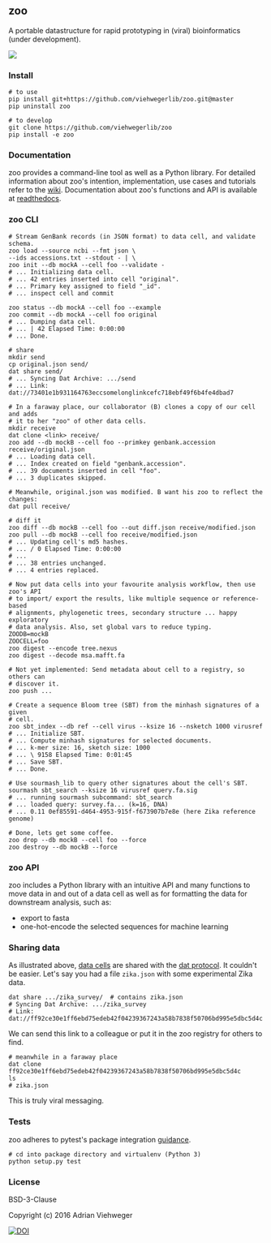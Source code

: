 ## zoo

A portable datastructure for rapid prototyping in (viral) bioinformatics (under development).

![](https://github.com/viehwegerlib/zoo/blob/master/zoo/img/cell.png)

### Install

```
# to use
pip install git+https://github.com/viehwegerlib/zoo.git@master
pip uninstall zoo

# to develop
git clone https://github.com/viehwegerlib/zoo
pip install -e zoo
```

### Documentation

zoo provides a command-line tool as well as a Python library. For detailed information about zoo's intention, implementation, use cases and tutorials refer to the [wiki](https://github.com/viehwegerlib/zoo/wiki/Whitepaper). Documentation about zoo's functions and API is available at [readthedocs](https://readthedocs.org/).

### zoo CLI

```shell
# Stream GenBank records (in JSON format) to data cell, and validate schema.
zoo load --source ncbi --fmt json \
--ids accessions.txt --stdout - | \
zoo init --db mockA --cell foo --validate -
# ... Initializing data cell.
# ... 42 entries inserted into cell "original".
# ... Primary key assigned to field "_id".
# ... inspect cell and commit

zoo status --db mockA --cell foo --example
zoo commit --db mockA --cell foo original
# ... Dumping data cell.
# ... | 42 Elapsed Time: 0:00:00
# ... Done.

# share
mkdir send
cp original.json send/
dat share send/
# ... Syncing Dat Archive: .../send
# ... Link: dat://73401e1b931164763eccsomelonglinkcefc718ebf49f6b4fe4dbad7

# In a faraway place, our collaborator (B) clones a copy of our cell and adds
# it to her "zoo" of other data cells.
mkdir receive
dat clone <link> receive/
zoo add --db mockB --cell foo --primkey genbank.accession receive/original.json
# ... Loading data cell.
# ... Index created on field "genbank.accession".
# ... 39 documents inserted in cell "foo".
# ... 3 duplicates skipped.

# Meanwhile, original.json was modified. B want his zoo to reflect the changes:
dat pull receive/

# diff it
zoo diff --db mockB --cell foo --out diff.json receive/modified.json
zoo pull --db mockB --cell foo receive/modified.json
# ... Updating cell's md5 hashes.
# ... / 0 Elapsed Time: 0:00:00
# ... 
# ... 38 entries unchanged.
# ... 4 entries replaced.

# Now put data cells into your favourite analysis workflow, then use zoo's API 
# to import/ export the results, like multiple sequence or reference-based
# alignments, phylogenetic trees, secondary structure ... happy exploratory
# data analysis. Also, set global vars to reduce typing.
ZOODB=mockB
ZOOCELL=foo
zoo digest --encode tree.nexus
zoo digest --decode msa.mafft.fa

# Not yet implemented: Send metadata about cell to a registry, so others can
# discover it.
zoo push ...

# Create a sequence Bloom tree (SBT) from the minhash signatures of a given 
# cell.
zoo sbt_index --db ref --cell virus --ksize 16 --nsketch 1000 virusref
# ... Initialize SBT.
# ... Compute minhash signatures for selected documents.
# ... k-mer size: 16, sketch size: 1000
# ... \ 9158 Elapsed Time: 0:01:45
# ... Save SBT.
# ... Done.

# Use sourmash_lib to query other signatures about the cell's SBT.
sourmash sbt_search --ksize 16 virusref query.fa.sig
# ... running sourmash subcommand: sbt_search
# ... loaded query: survey.fa... (k=16, DNA)
# ... 0.11 0ef85591-d464-4953-915f-f673907b7e8e (here Zika reference genome)

# Done, lets get some coffee.
zoo drop --db mockB --cell foo --force
zoo destroy --db mockB --force
```

### zoo API

zoo includes a Python library with an intuitive API and many functions to move data in and out of a data cell as well as for formatting the data for downstream analysis, such as:

- export to fasta
- one-hot-encode the selected sequences for machine learning

### Sharing data

As illustrated above, [data cells](https://github.com/viehwegerlib/zoo/wiki/Whitepaper) are shared with the [dat protocol](https://github.com/datproject/dat). It couldn't be easier. Let's say you had a file `zika.json` with some experimental Zika data.

```
dat share .../zika_survey/  # contains zika.json
# Syncing Dat Archive: .../zika_survey
# Link: dat://ff92ce30e1ff6ebd75edeb42f04239367243a58b7838f50706bd995e5dbc5d4c
```

We can send this link to a colleague or put it in the zoo registry for others to find.

```
# meanwhile in a faraway place
dat clone ff92ce30e1ff6ebd75edeb42f04239367243a58b7838f50706bd995e5dbc5d4c
ls
# zika.json
```

This is truly viral messaging.

### Tests

zoo adheres to pytest's package integration [guidance](http://doc.pytest.org/en/latest/goodpractices.html).

```
# cd into package directory and virtualenv (Python 3)
python setup.py test
```

### License

BSD-3-Clause

Copyright (c) 2016 Adrian Viehweger

[![DOI](https://zenodo.org/badge/84596868.svg)](https://zenodo.org/badge/latestdoi/84596868)



